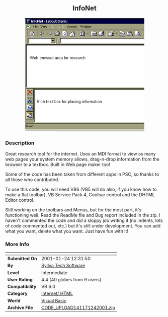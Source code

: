 ﻿<div align="center">

## InfoNet

<img src="PIC2001124134527484.gif">
</div>

### Description

Great research tool for the internet. Uses an MDI format to view as many web pages your system memory allows, drag-n-drop information from the browser to a textbox. Built in Web page maker too!

Some of the code has been taken from different apps in PSC, so thanks to all those who contributed.

To use this code, you will need VB6 (VB5 will do also, if you know how to make a flat toolbar), VB Service Pack 4, Coolbar control and the DHTML Editor control.

Still working on the toolbars and Menus, but for the most part, it's functioning well. Read the ReadMe file and Bug report included in the zip. I haven't commented the code and did a sloppy job writing it (no indents, lots of code commented out, etc.) but it's still under development. You can add what you want, delete what you want. Just have fun with it!
 
### More Info
 


<span>             |<span>
---                |---
**Submitted On**   |2001-01-24 12:31:50
**By**             |[Syllva Tech Software](https://github.com/Planet-Source-Code/PSCIndex/blob/master/ByAuthor/syllva-tech-software.md)
**Level**          |Intermediate
**User Rating**    |4.4 (40 globes from 9 users)
**Compatibility**  |VB 6\.0
**Category**       |[Internet/ HTML](https://github.com/Planet-Source-Code/PSCIndex/blob/master/ByCategory/internet-html__1-34.md)
**World**          |[Visual Basic](https://github.com/Planet-Source-Code/PSCIndex/blob/master/ByWorld/visual-basic.md)
**Archive File**   |[CODE\_UPLOAD141171242001\.zip](https://github.com/Planet-Source-Code/syllva-tech-software-infonet__1-14673/archive/master.zip)








